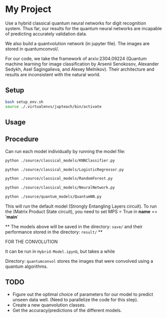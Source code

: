 # My Project

Use a hybrid classical quantum neural networks for digit recognition system. Thus far, our results for the quantum neural networks are incapable of predicting accurately validation data.

We also build a quantvolution network (in jupyter file). The images are stored in quantumconvol/.

For our code, we take the framework of arxiv:2304.09224 (Quantum machine learning for image classification by Arsenii Senokosov, Alexander Sedykh, Asel Sagingalieva, and Alexey Melnikov). Their architecture and results are inconsistent with the natural world.

## Setup

```bash
bash setup_env.sh
source ./.virtualenvs/jupteach/bin/activate
```


## Usage


## Procedure
Can run each model individually by running the model file:
```bash
python ./source/classical_models/KNNClassifier.py
```

```bash
python ./source/classical_models/LogisticRegressor.py
```

```bash
python ./source/classical_models/RandomForest.py
```


```bash
python ./source/classical_models/NeuralNetwork.py
```

```bash
python ./source/quantum_models/QuantumNN.py
```
This will run the default model (Strongly Entangling Layers circuit). To run the (Matrix Product State circuit), you need to set MPS = True in __name__ == '__main__'

** The models above will be saved in the directory: `save/` and their performance stored in the directory: `result/` **

FOR THE CONVOLUTION

It can be run in `Hybrid-Model.ipynb`, but takes a while

Directory:
`quantumconvol` stores the images that were convolved using a quantum algorithms.


## TODO
- Figure out the optimal choice of parameters for our model to predict unseen data well. (Need to parallelize the code for this step).
- Create a new quanvolution classes.
- Get the accuracy/predictions of the different models.
